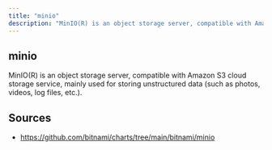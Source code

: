 ```yaml
---
title: "minio"
description: "MinIO(R) is an object storage server, compatible with Amazon S3 cloud storage service, mainly used for storing unstructured data (such as photos, videos, log files, etc.)."
---
```


## minio

MinIO(R) is an object storage server, compatible with Amazon S3 cloud storage service, mainly used for storing unstructured data (such as photos, videos, log files, etc.).

## Sources

- https://github.com/bitnami/charts/tree/main/bitnami/minio
